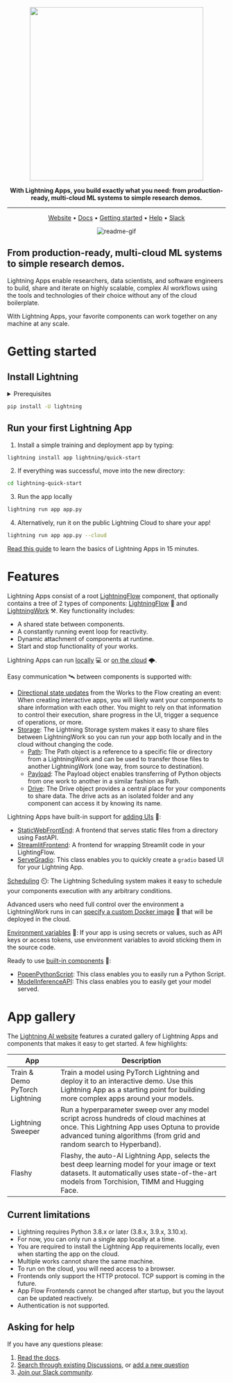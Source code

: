 <div align="center">

<img src="https://pl-flash-data.s3.amazonaws.com/brandmark.png" width="400px">

**With Lightning Apps, you build exactly what you need: from production-ready, multi-cloud ML systems to simple research demos.**

______________________________________________________________________

<p align="center">
  <a href="https://lightning.ai/">Website</a> •
  <a href="https://lightning.ai/lightning-docs">Docs</a> •
  <a href="#getting-started">Getting started</a> •
  <a href="#asking-for-help">Help</a> •
  <a href="https://www.pytorchlightning.ai/community">Slack</a>
</p>

![readme-gif](https://pl-bolts-doc-images.s3.us-east-2.amazonaws.com/lightning-gif-888777nslpiijdbcvctyvwhe.gif)

</div>

## From production-ready, multi-cloud ML systems to simple research demos.

Lightning Apps enable researchers, data scientists, and software engineers to build, share and iterate on highly scalable, complex AI workflows using the tools and technologies of their choice without any of the cloud boilerplate.

With Lightning Apps, your favorite components can work together on any machine at any scale.

# Getting started

## Install Lightning

<details>

<summary>Prerequisites</summary>

> TIP: We strongly recommend creating a virtual environment first.
> Don’t know what this is? Follow our [beginner guide here](https://lightning.ai/docs/stable/install/installation.html).

- Python 3.8.x or later (3.8.x, 3.9.x, 3.10.x, ...)
- Git
- Set up an alias for python=python3
- Add the root folder of Lightning to the Environment Variables to PATH
- (quick-start app requirement) Install Z shell (zsh)

</details>

```bash
pip install -U lightning
```

## Run your first Lightning App

1. Install a simple training and deployment app by typing:

```bash
lightning install app lightning/quick-start
```

2. If everything was successful, move into the new directory:

```bash
cd lightning-quick-start
```

3. Run the app locally

```bash
lightning run app app.py
```

4. Alternatively, run it on the public Lightning Cloud to share your app!

```bash
lightning run app app.py --cloud
```

[Read this guide](https://lightning.ai/docs/stable/levels/basic/) to learn the basics of Lightning Apps in 15 minutes.

# Features

Lightning Apps consist of a root [LightningFlow](https://lightning.ai/docs/stable/glossary/app_tree.html) component, that optionally contains a tree of 2 types of components: [LightningFlow](https://lightning.ai/lightning-docs/core_api/lightning_flow.html) 🌊 and [LightningWork](https://lightning.ai/lightning-docs/core_api/lightning_work/) ⚒️. Key functionality includes:

- A shared state between components.
- A constantly running event loop for reactivity.
- Dynamic attachment of components at runtime.
- Start and stop functionality of your works.

Lightning Apps can run [locally](https://lightning.ai/lightning-docs/workflows/run_on_private_cloud.html) 💻 or [on the cloud](https://lightning.ai/lightning-docs/core_api/lightning_work/compute.html) 🌩️.

Easy communication 🛰️ between components is supported with:

- [Directional state updates](https://lightning.ai/lightning-docs/core_api/lightning.app/communication.html?highlight=directional%20state) from the Works to the Flow creating an event: When creating interactive apps, you will likely want your components to share information with each other. You might to rely on that information to control their execution, share progress in the UI, trigger a sequence of operations, or more.
- [Storage](https://lightning.ai/lightning-docs/api_reference/storage.html): The Lightning Storage system makes it easy to share files between LightningWork so you can run your app both locally and in the cloud without changing the code.
  - [Path](https://lightning.ai/lightning-docs/api_reference/generated/lightning.app.storage.path.Path.html#lightning.app.storage.path.Path): The Path object is a reference to a specific file or directory from a LightningWork and can be used to transfer those files to another LightningWork (one way, from source to destination).
  - [Payload](https://lightning.ai/lightning-docs/api_reference/generated/lightning.app.storage.payload.Payload.html#lightning.app.storage.payload.Payload): The Payload object enables transferring of Python objects from one work to another in a similar fashion as Path.
  - [Drive](https://lightning.ai/lightning-docs/api_reference/generated/lightning.app.storage.drive.Drive.html#lightning.app.storage.drive.Drive): The Drive object provides a central place for your components to share data. The drive acts as an isolated folder and any component can access it by knowing its name.

Lightning Apps have built-in support for [adding UIs](https://lightning.ai/lightning-docs/workflows/add_web_ui/) 🎨:

- [StaticWebFrontEnd](https://lightning.ai/lightning-docs/api_reference/generated/lightning.app.frontend.web.StaticWebFrontend.html#lightning.app.frontend.web.StaticWebFrontend): A frontend that serves static files from a directory using FastAPI.
- [StreamlitFrontend](https://lightning.ai/lightning-docs/api_reference/generated/lightning.app.frontend.stream_lit.StreamlitFrontend.html#lightning.app.frontend.stream_lit.StreamlitFrontend): A frontend for wrapping Streamlit code in your LightingFlow.
- [ServeGradio](https://lightning.ai/lightning-docs/api_reference/generated/lightning.app.components.serve.gradio.ServeGradio.html#lightning.app.components.serve.gradio.ServeGradio): This class enables you to quickly create a `gradio` based UI for your Lightning App.

[Scheduling](https://lightning.ai/lightning-docs/glossary/scheduling.html) ⏲️: The Lightning Scheduling system makes it easy to schedule your components execution with any arbitrary conditions.

Advanced users who need full control over the environment a LightningWork runs in can [specify a custom Docker image](https://lightning.ai/lightning-docs/glossary/build_config/build_config_advanced.html?highlight=docker) 🐋 that will be deployed in the cloud.

[Environment variables](https://lightning.ai/lightning-docs/glossary/environment_variables.html?highlight=environment%20variables) 💬: If your app is using secrets or values, such as API keys or access tokens, use environment variables to avoid sticking them in the source code.

Ready to use [built-in components](https://lightning.ai/lightning-docs/api_reference/components.html?highlight=built%20components) 🧱:

- [PopenPythonScript](https://lightning.ai/lightning-docs/api_reference/generated/lightning.app.components.python.popen.PopenPythonScript.html#lightning.app.components.python.popen.PopenPythonScript): This class enables you to easily run a Python Script.
- [ModelInferenceAPI](https://lightning.ai/lightning-docs/api_reference/generated/lightning.app.components.serve.serve.ModelInferenceAPI.html#lightning.app.components.serve.serve.ModelInferenceAPI): This class enables you to easily get your model served.

# App gallery

The [Lightning AI website](https://lightning.ai/) features a curated gallery of Lightning Apps and components that makes it easy to get started. A few highlights:

| App                            | Description                                                                                                                                                                                                  |
| ------------------------------ | ------------------------------------------------------------------------------------------------------------------------------------------------------------------------------------------------------------ |
| Train & Demo PyTorch Lightning | Train a model using PyTorch Lightning and deploy it to an interactive demo. Use this Lightning App as a starting point for building more complex apps around your models.                                    |
| Lightning Sweeper              | Run a hyperparameter sweep over any model script across hundreds of cloud machines at once. This Lightning App uses Optuna to provide advanced tuning algorithms (from grid and random search to Hyperband). |
| Flashy                         | Flashy, the auto-AI Lightning App, selects the best deep learning model for your image or text datasets. It automatically uses state-of-the-art models from Torchision, TIMM and Hugging Face.               |

## Current limitations

- Lightning requires Python 3.8.x or later (3.8.x, 3.9.x, 3.10.x).
- For now, you can only run a single app locally at a time.
- You are required to install the Lightning App requirements locally, even when starting the app on the cloud.
- Multiple works cannot share the same machine.
- To run on the cloud, you will need access to a browser.
- Frontends only support the HTTP protocol. TCP support is coming in the future.
- App Flow Frontends cannot be changed after startup, but you the layout can be updated reactively.
- Authentication is not supported.

## Asking for help

If you have any questions please:

1. [Read the docs](https://lightning.ai/lightning-docs/).
1. [Search through existing Discussions](https://github.com/Lightning-ai/lightning/discussions), or [add a new question](https://github.com/Lightning-ai/lightning/discussions/new)
1. [Join our Slack community](https://www.pytorchlightning.ai/community).
